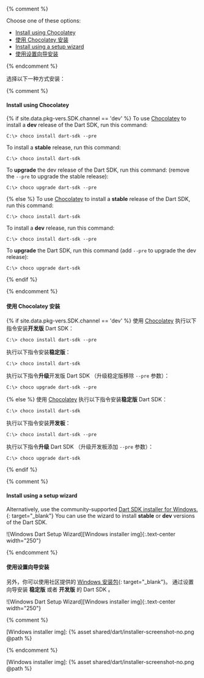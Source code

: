 {% comment %}

Choose one of these options:

- [Install using Chocolatey](#install-using-chocolatey)
- [使用 Chocolatey 安装](#%E4%BD%BF%E7%94%A8-chocolatey-%E5%AE%89%E8%A3%85)
- [Install using a setup wizard](#install-using-a-setup-wizard)
- [使用设置向导安装](#%E4%BD%BF%E7%94%A8%E8%AE%BE%E7%BD%AE%E5%90%91%E5%AF%BC%E5%AE%89%E8%A3%85)

{% endcomment %}

选择以下一种方式安装：

{% comment %}

#### Install using Chocolatey

{% if site.data.pkg-vers.SDK.channel == 'dev' %}
To use [Chocolatey][] to install a **dev** release of the Dart SDK, run this
command:

```terminal
C:\> choco install dart-sdk --pre
```

To install a **stable** release, run this command:

```terminal
C:\> choco install dart-sdk
```

To **upgrade** the dev release of the Dart SDK, run this command:
(remove the `--pre` to upgrade the stable release):

```terminal
C:\> choco upgrade dart-sdk --pre
```
{% else %}
To use [Chocolatey][] to install a **stable** release of the Dart SDK, run this
command:

```terminal
C:\> choco install dart-sdk
```

To install a **dev** release, run this command:

```terminal
C:\> choco install dart-sdk --pre
```

To **upgrade** the Dart SDK, run this command
(add `--pre` to upgrade the dev release):

```terminal
C:\> choco upgrade dart-sdk
```
{% endif %}

{% endcomment %}


#### 使用 Chocolatey 安装

{% if site.data.pkg-vers.SDK.channel == 'dev' %}
使用 [Chocolatey][] 执行以下指令安装**开发版** Dart SDK：

```terminal
C:\> choco install dart-sdk --pre
```
执行以下指令安装**稳定版**：

```terminal
C:\> choco install dart-sdk
```

执行以下指令**升级**开发版 Dart SDK （升级稳定版移除 `--pre` 参数）：

```terminal
C:\> choco upgrade dart-sdk --pre
```
{% else %}
使用 [Chocolatey][] 执行以下指令安装**稳定版** Dart SDK：

```terminal
C:\> choco install dart-sdk
```

执行以下指令安装**开发板**：

```terminal
C:\> choco install dart-sdk --pre
```

执行以下指令**升级** Dart SDK （升级开发板添加 `--pre` 参数）：

```terminal
C:\> choco upgrade dart-sdk
```
{% endif %}


{% comment %}

#### Install using a setup wizard

Alternatively, use the community-supported
[Dart SDK installer for Windows.][Dart SDK installer for Windows]{: target="_blank"}
You can use the wizard to install **stable** or
**dev** versions of the Dart SDK.

![Windows Dart Setup Wizard][Windows installer img]{:.text-center width="250"}

{% endcomment %}


#### 使用设置向导安装

另外，你可以使用社区提供的
[ Windows 安装包][Dart SDK installer for Windows]{: target="_blank"}。
通过设置向导安装 **稳定版** 或者 **开发版** 的 Dart SDK 。

![Windows Dart Setup Wizard][Windows installer img]{:.text-center width="250"}


{% comment %}

[Chocolatey]: https://chocolatey.org
[Dart SDK installer for Windows]: http://www.gekorm.com/dart-windows
[Windows installer img]: {% asset shared/dart/installer-screenshot-no.png @path %}

{% endcomment %}


[Chocolatey]: https://chocolatey.org
[Dart SDK installer for Windows]: http://www.gekorm.com/dart-windows
[Windows installer img]: {% asset shared/dart/installer-screenshot-no.png @path %}
